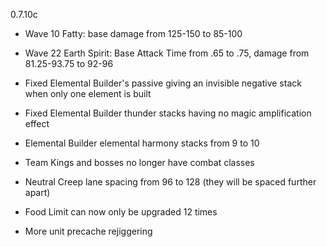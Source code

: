 0.7.10c

- Wave 10 Fatty: base damage from 125-150 to 85-100

- Wave 22 Earth Spirit: Base Attack Time from .65 to .75, damage from 81.25-93.75 to 92-96

- Fixed Elemental Builder's passive giving an invisible negative stack when only one element is built

- Fixed Elemental Builder thunder stacks having no magic amplification effect

- Elemental Builder elemental harmony stacks from 9 to 10

- Team Kings and bosses no longer have combat classes

- Neutral Creep lane spacing from 96 to 128 (they will be spaced further apart)

- Food Limit can now only be upgraded 12 times

- More unit precache rejiggering
